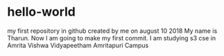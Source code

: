 # hello-world
my first repository in github created by me on august 10 2018
My name is Tharun. Now I am going to make my first commit.
I am studying s3 cse in Amrita Vishwa Vidyapeetham Amritapuri Campus
